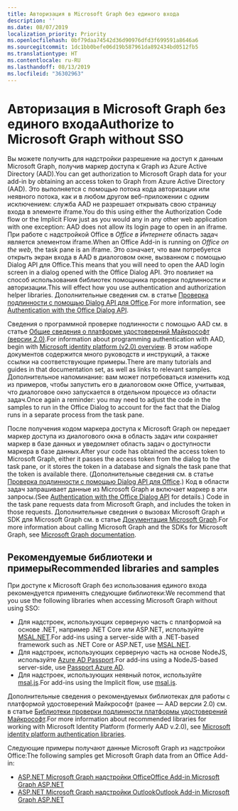 ```yaml
---
title: Авторизация в Microsoft Graph без единого входа
description: ''
ms.date: 08/07/2019
localization_priority: Priority
ms.openlocfilehash: 0bf79daa74542d36d90976dfd3f699591a8646a6
ms.sourcegitcommit: 1dc1bb0befe06d19b587961da892434bd0512fb5
ms.translationtype: HT
ms.contentlocale: ru-RU
ms.lasthandoff: 08/13/2019
ms.locfileid: "36302963"
---
```

# <a name="authorize-to-microsoft-graph-without-sso"></a><span data-ttu-id="791e3-102">Авторизация в Microsoft Graph без единого входа</span><span class="sxs-lookup"><span data-stu-id="791e3-102">Authorize to Microsoft Graph without SSO</span></span>

<span data-ttu-id="791e3-103">Вы можете получить для надстройки разрешение на доступ к данным Microsoft Graph, получив маркер доступа к Graph из Azure Active Directory (AAD).</span><span class="sxs-lookup"><span data-stu-id="791e3-103">You can get authorization to Microsoft Graph data for your add-in by obtaining an access token to Graph from Azure Active Directory (AAD).</span></span> <span data-ttu-id="791e3-104">Это выполняется с помощью потока кода авторизации или неявного потока, как и в любом другом веб-приложении с одним исключением: служба AAD не разрешает открывать свою страницу входа в элементе iframe.</span><span class="sxs-lookup"><span data-stu-id="791e3-104">You do this using either the Authorization Code flow or the Implicit Flow just as you would any in any other web application with one exception: AAD does not allow its login page to open in an iframe.</span></span> <span data-ttu-id="791e3-105">При работе с надстройкой Office в *Office в Интернете* область задач является элементом iframe.</span><span class="sxs-lookup"><span data-stu-id="791e3-105">When an Office Add-in is running on *Office on the web*, the task pane is an iframe.</span></span> <span data-ttu-id="791e3-106">Это означает, что вам потребуется открыть экран входа в AAD в диалоговом окне, вызванном с помощью Dialog API для Office.</span><span class="sxs-lookup"><span data-stu-id="791e3-106">This means that you will need to open the AAD login screen in a dialog opened with the Office Dialog API.</span></span> <span data-ttu-id="791e3-107">Это повлияет на способ использования библиотек помощника проверки подлинности и авторизации.</span><span class="sxs-lookup"><span data-stu-id="791e3-107">This will effect how you use authentication and authorization helper libraries.</span></span> <span data-ttu-id="791e3-108">Дополнительные сведения см. в статье [Проверка подлинности с помощью Dialog API для Office](auth-with-office-dialog-api.md).</span><span class="sxs-lookup"><span data-stu-id="791e3-108">For more information, see [Authentication with the Office Dialog API](auth-with-office-dialog-api.md).</span></span>

<span data-ttu-id="791e3-109">Сведения о программной проверке подлинности с помощью AAD см. в статье [Общие сведения о платформе удостоверений Майкрософт (версии 2.0)](/azure/active-directory/develop/v2-overview).</span><span class="sxs-lookup"><span data-stu-id="791e3-109">For information about programming authentication with AAD, begin with [Microsoft identity platform (v2.0) overview](/azure/active-directory/develop/v2-overview).</span></span> <span data-ttu-id="791e3-110">В этом наборе документов содержится много руководств и инструкций, а также ссылки на соответствующие примеры.</span><span class="sxs-lookup"><span data-stu-id="791e3-110">There are many tutorials and guides in that documentation set, as well as links to relevant samples.</span></span> <span data-ttu-id="791e3-111">Дополнительное напоминание: вам может потребоваться изменить код из примеров, чтобы запустить его в диалоговом окне Office, учитывая, что диалоговое окно запускается в отдельном процессе из области задач.</span><span class="sxs-lookup"><span data-stu-id="791e3-111">Once again a reminder: you may need to adjust the code in the samples to run in the Office Dialog to account for the fact that the Dialog runs in a separate process from the task pane.</span></span>

<span data-ttu-id="791e3-112">После получения кодом маркера доступа к Microsoft Graph он передает маркер доступа из диалогового окна в область задач или сохраняет маркер в базе данных и уведомляет область задач о доступности маркера в базе данных.</span><span class="sxs-lookup"><span data-stu-id="791e3-112">After your code has obtained the access token to Microsoft Graph, either it passes the access token from the dialog to the task pane, or it stores the token in a database and signals the task pane that the token is available there.</span></span> <span data-ttu-id="791e3-113">(Дополнительные сведения см. в статье [Проверка подлинности с помощью Dialog API для Office](auth-with-office-dialog-api.md).) Код в области задач запрашивает данные из Microsoft Graph и включает маркер в эти запросы.</span><span class="sxs-lookup"><span data-stu-id="791e3-113">(See [Authentication with the Office Dialog API](auth-with-office-dialog-api.md) for details.) Code in the task pane requests data from Microsoft Graph, and includes the token in those requests.</span></span> <span data-ttu-id="791e3-114">Дополнительные сведения о вызовах Microsoft Graph и SDK для Microsoft Graph см. в статье [Документация Microsoft Graph](/graph/).</span><span class="sxs-lookup"><span data-stu-id="791e3-114">For more information about calling Microsoft Graph and the SDKs for Microsoft Graph, see [Microsoft Graph documentation](/graph/).</span></span>

## <a name="recommended-libraries-and-samples"></a><span data-ttu-id="791e3-115">Рекомендуемые библиотеки и примеры</span><span class="sxs-lookup"><span data-stu-id="791e3-115">Recommended libraries and samples</span></span>

<span data-ttu-id="791e3-116">При доступе к Microsoft Graph без использования единого входа рекомендуется применять следующие библиотеки:</span><span class="sxs-lookup"><span data-stu-id="791e3-116">We recommend that you use the following libraries when accessing Microsoft Graph without using SSO:</span></span>

- <span data-ttu-id="791e3-117">Для надстроек, использующих серверную часть с платформой на основе .NET, например .NET Core или ASP.NET, используйте [MSAL.NET](https://github.com/AzureAD/microsoft-authentication-library-for-dotnet/wiki#conceptual-documentation).</span><span class="sxs-lookup"><span data-stu-id="791e3-117">For add-ins using a server-side with a .NET-based framework such as .NET Core or ASP.NET, use [MSAL.NET](https://github.com/AzureAD/microsoft-authentication-library-for-dotnet/wiki#conceptual-documentation).</span></span>
- <span data-ttu-id="791e3-118">Для надстроек, использующих серверную часть на основе NodeJS, используйте [Azure AD Passport](https://github.com/AzureAD/passport-azure-ad).</span><span class="sxs-lookup"><span data-stu-id="791e3-118">For add-ins using a NodeJS-based server-side, use [Passport Azure AD](https://github.com/AzureAD/passport-azure-ad).</span></span>
- <span data-ttu-id="791e3-119">Для надстроек, использующих неявный поток, используйте [msal.js](https://github.com/AzureAD/microsoft-authentication-library-for-js/wiki).</span><span class="sxs-lookup"><span data-stu-id="791e3-119">For add-ins using the Implicit flow, use [msal.js](https://github.com/AzureAD/microsoft-authentication-library-for-js/wiki).</span></span>

<span data-ttu-id="791e3-120">Дополнительные сведения о рекомендуемых библиотеках для работы с платформой удостоверений Майкрософт (ранее — AAD версии 2.0) см. в статье [Библиотеки проверки подлинности платформы удостоверений Майкрософт](/azure/active-directory/develop/reference-v2-libraries.md).</span><span class="sxs-lookup"><span data-stu-id="791e3-120">For more information about recommended libraries for working with Microsoft Identity Platform (formerly AAD v.2.0), see [Microsoft identity platform authentication libraries](/azure/active-directory/develop/reference-v2-libraries.md).</span></span>

<span data-ttu-id="791e3-121">Следующие примеры получают данные Microsoft Graph из надстройки Office:</span><span class="sxs-lookup"><span data-stu-id="791e3-121">The following samples get Microsoft Graph data from an Office Add-in:</span></span>

- [<span data-ttu-id="791e3-122">ASP.NET Microsoft Graph надстройки Office</span><span class="sxs-lookup"><span data-stu-id="791e3-122">Office Add-in Microsoft Graph ASP.NET</span></span>](https://github.com/OfficeDev/office-add-in-microsoft-graph-aspnet)
- [<span data-ttu-id="791e3-123">ASP.NET Microsoft Graph надстройки Outlook</span><span class="sxs-lookup"><span data-stu-id="791e3-123">Outlook Add-in Microsoft Graph ASP.NET</span></span>](https://github.com/OfficeDev/outlook-add-in-microsoft-graph-aspnet)

